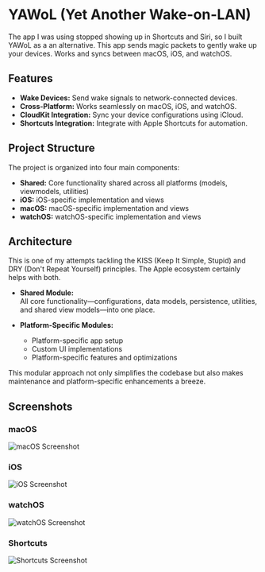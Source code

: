 # YAWoL (Yet Another Wake-on-LAN)

The app I was using stopped showing up in Shortcuts and Siri, so I built YAWoL as a an alternative. This app sends magic packets to gently wake up your devices. Works and syncs between macOS, iOS, and watchOS.

## Features

- **Wake Devices:** Send wake signals to network-connected devices.
- **Cross-Platform:** Works seamlessly on macOS, iOS, and watchOS.
- **CloudKit Integration:** Sync your device configurations using iCloud.
- **Shortcuts Integration:** Integrate with Apple Shortcuts for automation.

## Project Structure

The project is organized into four main components:

- **Shared:** Core functionality shared across all platforms (models, viewmodels, utilities)
- **iOS:** iOS-specific implementation and views
- **macOS:** macOS-specific implementation and views
- **watchOS:** watchOS-specific implementation and views

## Architecture

This is one of my attempts tackling the KISS (Keep It Simple, Stupid) and DRY (Don't Repeat Yourself) principles. The Apple ecosystem certainly helps with both.

- **Shared Module:**  
All core functionality—configurations, data models, persistence, utilities, and shared view models—into one place.

- **Platform-Specific Modules:**  
  - Platform-specific app setup
  - Custom UI implementations
  - Platform-specific features and optimizations

This modular approach not only simplifies the codebase but also makes maintenance and platform-specific enhancements a breeze.

## Screenshots

### macOS

![macOS Screenshot](https://i.imgur.com/OxnTGUi.png)

### iOS

![iOS Screenshot](https://i.imgur.com/t7ab3xr.png)

### watchOS

![watchOS Screenshot](https://i.imgur.com/ILbH9DA.png)

### Shortcuts

![Shortcuts Screenshot](https://i.imgur.com/BLCeQ7M.png)
